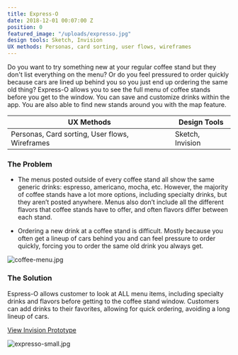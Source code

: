 ```yaml
---
title: Express-O
date: 2018-12-01 00:07:00 Z
position: 0
featured_image: "/uploads/expresso.jpg"
design tools: Sketch, Invision
UX methods: Personas, card sorting, user flows, wireframes
---
```


Do you want to try something new at your regular coffee stand but they don't list everything on the menu? Or do you feel pressured to order quickly because cars are lined up behind you so you just end up ordering the same old thing? Express-O allows you to see the full menu of coffee stands before you get to the window. You can save and customize drinks within the app. You are also able to find new stands around you with the map feature.

| UX Methods                                    | Design Tools           |
|-----------------------------------------------|------------------------|
| Personas, Card sorting, User flows, Wireframes| Sketch, Invision       |

### The Problem

* The menus posted outside of every coffee stand all show the same generic drinks: espresso, americano, mocha, etc. However, the majority of coffee stands have a lot more options, including specialty drinks, but they aren’t posted anywhere. Menus also don’t include all the different flavors that coffee stands have to offer, and often flavors differ between each stand.

* Ordering a new drink at a coffee stand is difficult. Mostly because you often get a lineup of cars behind you and can feel pressure to order quickly, forcing you to order the same old drink you always get. 

![coffee-menu.jpg](/uploads/coffee-menu.jpg)

### The Solution

Espress-O allows customer to look at ALL menu items, including specialty drinks and flavors before getting to the coffee stand window. Customers can add drinks to their favorites, allowing for quick ordering, avoiding a long lineup of cars.

[View Invision Prototype](https://invis.io/JWPFGRWA5FT#/332278210_Homepage)

![expresso-small.jpg](/uploads/expresso-small.jpg)